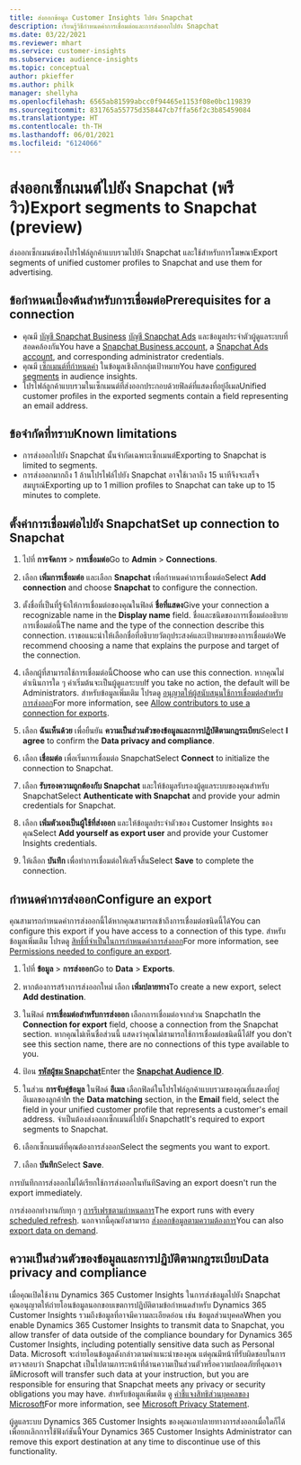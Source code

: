 ```yaml
---
title: ส่งออกข้อมูล Customer Insights ไปยัง Snapchat
description: เรียนรู้วิธีกำหนดค่าการเชื่อมต่อและการส่งออกไปยัง Snapchat
ms.date: 03/22/2021
ms.reviewer: mhart
ms.service: customer-insights
ms.subservice: audience-insights
ms.topic: conceptual
author: pkieffer
ms.author: philk
manager: shellyha
ms.openlocfilehash: 6565ab81599abcc0f94465e1153f08e0bc119839
ms.sourcegitcommit: 831765a55775d358447cb7ffa56f2c3b85459084
ms.translationtype: HT
ms.contentlocale: th-TH
ms.lasthandoff: 06/01/2021
ms.locfileid: "6124066"
---
```

# <a name="export-segments-to-snapchat-preview"></a><span data-ttu-id="f2886-103">ส่งออกเซ็กเมนต์ไปยัง Snapchat (พรีวิว)</span><span class="sxs-lookup"><span data-stu-id="f2886-103">Export segments to Snapchat (preview)</span></span>

<span data-ttu-id="f2886-104">ส่งออกเซ็กเมนต์ของโปรไฟล์ลูกค้าแบบรวมไปยัง Snapchat และใช้สำหรับการโฆษณา</span><span class="sxs-lookup"><span data-stu-id="f2886-104">Export segments of unified customer profiles to Snapchat and use them for advertising.</span></span> 

## <a name="prerequisites-for-a-connection"></a><span data-ttu-id="f2886-105">ข้อกำหนดเบื้องต้นสำหรับการเชื่อมต่อ</span><span class="sxs-lookup"><span data-stu-id="f2886-105">Prerequisites for a connection</span></span>

-   <span data-ttu-id="f2886-106">คุณมี [บัญชี Snapchat Business](https://business.snapchat.com/) [บัญชี Snapchat Ads](https://ads.snapchat.com/) และข้อมูลประจำตัวผู้ดูแลระบบที่สอดคล้องกัน</span><span class="sxs-lookup"><span data-stu-id="f2886-106">You have a [Snapchat Business account](https://business.snapchat.com/), a [Snapchat Ads account](https://ads.snapchat.com/), and corresponding administrator credentials.</span></span>
-   <span data-ttu-id="f2886-107">คุณมี [เซ็กเมนต์ที่กำหนดค่า](segments.md) ในข้อมูลเชิงลึกกลุ่มเป้าหมาย</span><span class="sxs-lookup"><span data-stu-id="f2886-107">You have [configured segments](segments.md) in audience insights.</span></span>
-   <span data-ttu-id="f2886-108">โปรไฟล์ลูกค้าแบบรวมในเซ็กเมนต์ที่ส่งออกประกอบด้วยฟิลด์ที่แสดงที่อยู่อีเมล</span><span class="sxs-lookup"><span data-stu-id="f2886-108">Unified customer profiles in the exported segments contain a field representing an email address.</span></span>

## <a name="known-limitations"></a><span data-ttu-id="f2886-109">ข้อจำกัดที่ทราบ</span><span class="sxs-lookup"><span data-stu-id="f2886-109">Known limitations</span></span>

- <span data-ttu-id="f2886-110">การส่งออกไปยัง Snapchat นั้นจำกัดเฉพาะเซ็กเมนต์</span><span class="sxs-lookup"><span data-stu-id="f2886-110">Exporting to Snapchat is limited to segments.</span></span>
- <span data-ttu-id="f2886-111">การส่งออกมากถึง 1 ล้านโปรไฟล์ไปยัง Snapchat อาจใช้เวลาถึง 15 นาทีจึงจะเสร็จสมบูรณ์</span><span class="sxs-lookup"><span data-stu-id="f2886-111">Exporting up to 1 million profiles to Snapchat can take up to 15 minutes to complete.</span></span> 

## <a name="set-up-connection-to-snapchat"></a><span data-ttu-id="f2886-112">ตั้งค่าการเชื่อมต่อไปยัง Snapchat</span><span class="sxs-lookup"><span data-stu-id="f2886-112">Set up connection to Snapchat</span></span>

1. <span data-ttu-id="f2886-113">ไปที่ **การจัดการ** > **การเชื่อมต่อ**</span><span class="sxs-lookup"><span data-stu-id="f2886-113">Go to **Admin** > **Connections**.</span></span>

1. <span data-ttu-id="f2886-114">เลือก **เพิ่มการเชื่อมต่อ** และเลือก **Snapchat** เพื่อกำหนดค่าการเชื่อมต่อ</span><span class="sxs-lookup"><span data-stu-id="f2886-114">Select **Add connection** and choose **Snapchat** to configure the connection.</span></span>

1. <span data-ttu-id="f2886-115">ตั้งชื่อที่เป็นที่รู้จักให้การเชื่อมต่อของคุณในฟิลด์ **ชื่อที่แสดง**</span><span class="sxs-lookup"><span data-stu-id="f2886-115">Give your connection a recognizable name in the **Display name** field.</span></span> <span data-ttu-id="f2886-116">ชื่อและชนิดของการเชื่อมต่ออธิบายการเชื่อมต่อนี้</span><span class="sxs-lookup"><span data-stu-id="f2886-116">The name and the type of the connection describe this connection.</span></span> <span data-ttu-id="f2886-117">เราขอแนะนำให้เลือกชื่อที่อธิบายวัตถุประสงค์และเป้าหมายของการเชื่อมต่อ</span><span class="sxs-lookup"><span data-stu-id="f2886-117">We recommend choosing a name that explains the purpose and target of the connection.</span></span>

1. <span data-ttu-id="f2886-118">เลือกผู้ที่สามารถใช้การเชื่อมต่อนี้</span><span class="sxs-lookup"><span data-stu-id="f2886-118">Choose who can use this connection.</span></span> <span data-ttu-id="f2886-119">หากคุณไม่ดำเนินการใด ๆ ค่าเริ่มต้นจะเป็นผู้ดูแลระบบ</span><span class="sxs-lookup"><span data-stu-id="f2886-119">If you take no action, the default will be Administrators.</span></span> <span data-ttu-id="f2886-120">สำหรับข้อมูลเพิ่มเติม โปรดดู [อนุญาตให้ผู้สนับสนุนใช้การเชื่อมต่อสำหรับการส่งออก](connections.md#allow-contributors-to-use-a-connection-for-exports)</span><span class="sxs-lookup"><span data-stu-id="f2886-120">For more information, see [Allow contributors to use a connection for exports](connections.md#allow-contributors-to-use-a-connection-for-exports).</span></span>

1. <span data-ttu-id="f2886-121">เลือก **ฉันเห็นด้วย** เพื่อยืนยัน **ความเป็นส่วนตัวของข้อมูลและการปฏิบัติตามกฎระเบียบ**</span><span class="sxs-lookup"><span data-stu-id="f2886-121">Select **I agree** to confirm the **Data privacy and compliance**.</span></span>

1. <span data-ttu-id="f2886-122">เลือก **เชื่อมต่อ** เพื่อเริ่มการเชื่อมต่อ Snapchat</span><span class="sxs-lookup"><span data-stu-id="f2886-122">Select **Connect** to initialize the connection to Snapchat.</span></span>

1. <span data-ttu-id="f2886-123">เลือก **รับรองความถูกต้องกับ Snapchat** และให้ข้อมูลรับรองผู้ดูแลระบบของคุณสำหรับ Snapchat</span><span class="sxs-lookup"><span data-stu-id="f2886-123">Select **Authenticate with Snapchat** and provide your admin credentials for Snapchat.</span></span> 

1. <span data-ttu-id="f2886-124">เลือก **เพิ่มตัวเองเป็นผู้ใช้ที่ส่งออก** และให้ข้อมูลประจำตัวของ Customer Insights ของคุณ</span><span class="sxs-lookup"><span data-stu-id="f2886-124">Select **Add yourself as export user** and provide your Customer Insights credentials.</span></span>

1. <span data-ttu-id="f2886-125">ให้เลือก **บันทึก** เพื่อทำการเชื่อมต่อให้เสร็จสิ้น</span><span class="sxs-lookup"><span data-stu-id="f2886-125">Select **Save** to complete the connection.</span></span>

## <a name="configure-an-export"></a><span data-ttu-id="f2886-126">กำหนดค่าการส่งออก</span><span class="sxs-lookup"><span data-stu-id="f2886-126">Configure an export</span></span>

<span data-ttu-id="f2886-127">คุณสามารถกำหนดค่าการส่งออกนี้ได้หากคุณสามารถเข้าถึงการเชื่อมต่อชนิดนี้ได้</span><span class="sxs-lookup"><span data-stu-id="f2886-127">You can configure this export if you have access to a connection of this type.</span></span> <span data-ttu-id="f2886-128">สำหรับข้อมูลเพิ่มเติม โปรดดู [สิทธิ์ที่จำเป็นในการกำหนดค่าการส่งออก](export-destinations.md#set-up-a-new-export)</span><span class="sxs-lookup"><span data-stu-id="f2886-128">For more information, see [Permissions needed to configure an export](export-destinations.md#set-up-a-new-export).</span></span>

1. <span data-ttu-id="f2886-129">ไปที่ **ข้อมูล** > **การส่งออก**</span><span class="sxs-lookup"><span data-stu-id="f2886-129">Go to **Data** > **Exports**.</span></span>

1. <span data-ttu-id="f2886-130">หากต้องการสร้างการส่งออกใหม่ เลือก **เพิ่มปลายทาง**</span><span class="sxs-lookup"><span data-stu-id="f2886-130">To create a new export, select **Add destination**.</span></span>

1. <span data-ttu-id="f2886-131">ในฟิลด์ **การเชื่อมต่อสำหรับการส่งออก** เลือกการเชื่อมต่อจากส่วน Snapchat</span><span class="sxs-lookup"><span data-stu-id="f2886-131">In the **Connection for export** field, choose a connection from the Snapchat section.</span></span> <span data-ttu-id="f2886-132">หากคุณไม่เห็นชื่อส่วนนี้ แสดงว่าคุณไม่สามารถใช้การเชื่อมต่อชนิดนี้ได้</span><span class="sxs-lookup"><span data-stu-id="f2886-132">If you don't see this section name, there are no connections of this type available to you.</span></span>

1. <span data-ttu-id="f2886-133">ป้อน [**รหัสผู้ชม Snapchat**](https://businesshelp.snapchat.com/s/article/custom-audiences)</span><span class="sxs-lookup"><span data-stu-id="f2886-133">Enter the [**Snapchat Audience ID**](https://businesshelp.snapchat.com/s/article/custom-audiences).</span></span>

1. <span data-ttu-id="f2886-134">ในส่วน **การจับคู่ข้อมูล** ในฟิลด์ **อีเมล** เลือกฟิลด์ในโปรไฟล์ลูกค้าแบบรวมของคุณที่แสดงที่อยู่อีเมลของลูกค้า</span><span class="sxs-lookup"><span data-stu-id="f2886-134">In the **Data matching** section, in the **Email** field, select the field in your unified customer profile that represents a customer's email address.</span></span> <span data-ttu-id="f2886-135">จำเป็นต้องส่งออกเซ็กเมนต์ไปยัง Snapchat</span><span class="sxs-lookup"><span data-stu-id="f2886-135">It's required to export segments to Snapchat.</span></span>

1. <span data-ttu-id="f2886-136">เลือกเซ็กเมนต์ที่คุณต้องการส่งออก</span><span class="sxs-lookup"><span data-stu-id="f2886-136">Select the segments you want to export.</span></span> 

1. <span data-ttu-id="f2886-137">เลือก **บันทึก**</span><span class="sxs-lookup"><span data-stu-id="f2886-137">Select **Save**.</span></span>

<span data-ttu-id="f2886-138">การบันทึกการส่งออกไม่ได้เรียกใช้การส่งออกในทันที</span><span class="sxs-lookup"><span data-stu-id="f2886-138">Saving an export doesn't run the export immediately.</span></span>

<span data-ttu-id="f2886-139">การส่งออกทำงานกับทุก ๆ [การรีเฟรชตามกำหนดการ](system.md#schedule-tab)</span><span class="sxs-lookup"><span data-stu-id="f2886-139">The export runs with every [scheduled refresh](system.md#schedule-tab).</span></span> <span data-ttu-id="f2886-140">นอกจากนี้คุณยังสามารถ [ส่งออกข้อมูลตามความต้องการ](export-destinations.md#run-exports-on-demand)</span><span class="sxs-lookup"><span data-stu-id="f2886-140">You can also [export data on demand](export-destinations.md#run-exports-on-demand).</span></span> 


## <a name="data-privacy-and-compliance"></a><span data-ttu-id="f2886-141">ความเป็นส่วนตัวของข้อมูลและการปฏิบัติตามกฎระเบียบ</span><span class="sxs-lookup"><span data-stu-id="f2886-141">Data privacy and compliance</span></span>

<span data-ttu-id="f2886-142">เมื่อคุณเปิดใช้งาน Dynamics 365 Customer Insights ในการส่งข้อมูลไปยัง Snapchat คุณอนุญาตให้ถ่ายโอนข้อมูลนอกขอบเขตการปฏิบัติตามข้อกำหนดสำหรับ Dynamics 365 Customer Insights รวมถึงข้อมูลที่อาจมีความละเอียดอ่อน เช่น ข้อมูลส่วนบุคคล</span><span class="sxs-lookup"><span data-stu-id="f2886-142">When you enable Dynamics 365 Customer Insights to transmit data to Snapchat, you allow transfer of data outside of the compliance boundary for Dynamics 365 Customer Insights, including potentially sensitive data such as Personal Data.</span></span> <span data-ttu-id="f2886-143">Microsoft จะถ่ายโอนข้อมูลดังกล่าวตามคำแนะนำของคุณ แต่คุณมีหน้าที่รับผิดชอบในการตรวจสอบว่า Snapchat เป็นไปตามภาระหน้าที่ด้านความเป็นส่วนตัวหรือความปลอดภัยที่คุณอาจมี</span><span class="sxs-lookup"><span data-stu-id="f2886-143">Microsoft will transfer such data at your instruction, but you are responsible for ensuring that Snapchat meets any privacy or security obligations you may have.</span></span> <span data-ttu-id="f2886-144">สำหรับข้อมูลเพิ่มเติม ดู [คำชี้แจงสิทธิส่วนบุคคลของ Microsoft](https://go.microsoft.com/fwlink/?linkid=396732)</span><span class="sxs-lookup"><span data-stu-id="f2886-144">For more information, see [Microsoft Privacy Statement](https://go.microsoft.com/fwlink/?linkid=396732).</span></span>

<span data-ttu-id="f2886-145">ผู้ดูแลระบบ Dynamics 365 Customer Insights ของคุณเอาปลายทางการส่งออกเมื่อใดก็ได้เพื่อยกเลิกการใช้ฟังก์ชันนี้</span><span class="sxs-lookup"><span data-stu-id="f2886-145">Your Dynamics 365 Customer Insights Administrator can remove this export destination at any time to discontinue use of this functionality.</span></span>
